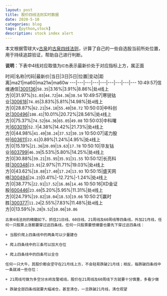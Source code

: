 ```yaml
---
layout: post
title: 股价四线法则实时数据
date: 2020-5-10
categories: blog
tags: [python,stock]
description: stock index alert
---
```



本文根据雪球大v[古泉](https://xueqiu.com/u/7148646888)的[古泉四线法则](https://xueqiu.com/7148646888/130498192)，计算了自己的一些自选股当前所处位置，用于持续追踪验证，帮助自己进行判断。

**说明**：下表中4线对应取值为`红色`表示最新价处于对应指标上方，属正面

时间|名称|代码|最新价|当日|3日|5日|位置|变动|距离|ma21|ma60|ma21w|ma60w
---|---|---|---|---|---|---|---|---
10:49:57|信维通信|[300136](https://xueqiu.com/S/SZ300136)|`58.35`|3.16%|3.91%|8.86%|处`4`线上方|0|31.97%|`51.03`|`44.72`|`44.36`|`38.54`
10:49:57|寒锐钴业|[300618](https://xueqiu.com/S/SZ300618)|`74.05`|3.83%|5.81%|14.98%|处`4`线上方|0|28.87%|`62.21`|`54.18`|`55.40`|`58.72`
10:50:03|中科创达|[300496](https://xueqiu.com/S/SZ300496)|`108.41`|10.01%|20.72%|28.56%|处`4`线上方|0|75.37%|`74.52`|`64.36`|`65.05`|`49.08`
10:50:03|中科曙光|[603019](https://xueqiu.com/S/SH603019)|`52.7`|4.38%|14.42%|21.73%|处`4`线上方|0|44.98%|`41.49`|`38.24`|`37.52`|`30.19`
10:50:07|诺力股份|[603611](https://xueqiu.com/S/SH603611)|`22.61`|0.89%|1.24%|4.95%|处`4`线上方|0|15.19%|`21.36`|`20.09`|`19.63`|`17.78`
10:50:10|华友钴业|[603799](https://xueqiu.com/S/SH603799)|`46.39`|5.53%|5.80%|14.25%|处`4`线上方|0|30.88%|`39.21`|`35.95`|`35.91`|`31.55`
10:50:12|长亮科技|[300348](https://xueqiu.com/S/SZ300348)|`23.91`|2.97%|11.71%|19.03%|处`4`线上方|0|43.62%|`18.88`|`17.40`|`17.24`|`13.93`
10:50:15|盛天网络|[300494](https://xueqiu.com/S/SZ300494)|`24.23`|0.41%|-12.72%|-1.24%|处`4`线上方|0|38.77%|`22.91`|`17.52`|`16.86`|`14.46`
10:50:16|XD金证股|[600446](https://xueqiu.com/S/SH600446)|`23.69`|5.20%|5.95%|11.31%|处`4`线上方|0|24.79%|`19.82`|`18.04`|`18.53`|`19.66`
10:50:21|赢时胜|[300377](https://xueqiu.com/S/SZ300377)|`11.24`|2.55%|7.83%|11.48%|处`4`线上方|0|13.59%|`9.28`|`9.52`|`10.06`|`10.86`

```
古泉4线法则的精髓如下。抓住21日线、60日线、21周线及60周线等四条线，外加21月线，任何一只股票上涨都要穿过这四条线，任何一只股票要想爆雷也要先下穿过这四条线：

+ 当股价爬上四条线中的两条可以少量建仓

+ 爬上四条线中的三条可以加大仓位

+ 爬上四条线中的四条可以全仓

任何一只大牛，其股价都会坚守在21月线上方，不会轻易跌破21月线；相反，每跌破四条线中一条就减一些仓位：

+ 21周线可做为多空分水岭及警戒线，股价在21周线及60周线下方就要十分慎重，多看少做

+ 跌破全部四条线就要大幅减仓，甚至清仓，一旦跌破21月线，清仓观望
```